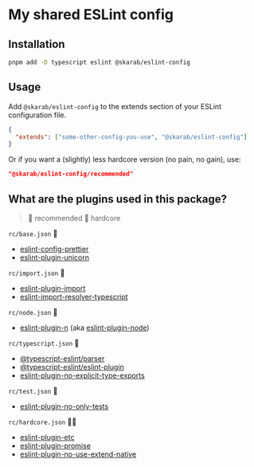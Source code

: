 # My shared ESLint config

## Installation

```bash
pnpm add -D typescript eslint @skarab/eslint-config
```

## Usage

Add `@skarab/eslint-config` to the extends section of your ESLint configuration file.

```json
{
  "extends": ["some-other-config-you-use", "@skarab/eslint-config"]
}
```

Or if you want a (slightly) less hardcore version (no pain, no gain), use:

```json
"@skarab/eslint-config/recommended"
```

## What are the plugins used in this package?

> 🔹 recommended 🔸 hardcore

`rc/base.json` 🔹

- [eslint-config-prettier](https://github.com/prettier/eslint-config-prettier)
- [eslint-plugin-unicorn](https://github.com/sindresorhus/eslint-plugin-unicorn)

`rc/import.json` 🔹

- [eslint-plugin-import](https://github.com/import-js/eslint-plugin-import)
- [eslint-import-resolver-typescript](https://github.com/import-js/eslint-import-resolver-typescript)

`rc/node.json` 🔹

- [eslint-plugin-n](https://github.com/weiran-zsd/eslint-plugin-node) (aka [eslint-plugin-node](https://github.com/mysticatea/eslint-plugin-node))

`rc/typescript.json` 🔹

- [@typescript-eslint/parser](https://github.com/typescript-eslint/typescript-eslint/tree/main/packages/parser)
- [@typescript-eslint/eslint-plugin](https://github.com/typescript-eslint/typescript-eslint/tree/main/packages/eslint-plugin)
- [eslint-plugin-no-explicit-type-exports](https://github.com/intuit/eslint-plugin-no-explicit-type-exports)

`rc/test.json` 🔹

- [eslint-plugin-no-only-tests](https://github.com/levibuzolic/eslint-plugin-no-only-tests)

`rc/hardcore.json` 🔹🔸

- [eslint-plugin-etc](https://github.com/cartant/eslint-plugin-etc)
- [eslint-plugin-promise](https://github.com/xjamundx/eslint-plugin-promise)
- [eslint-plugin-no-use-extend-native](https://github.com/dustinspecker/eslint-plugin-no-use-extend-native)
